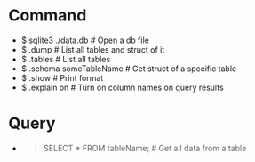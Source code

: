 Command
=====
* $ sqlite3 ./data.db # Open a db file
* $ .dump             # List all tables and struct of it
* $ .tables           # List all tables
* $ .schema someTableName # Get struct of a specific table
* $ .show                    # Print format
* $ .explain on              # Turn on column names on query results

Query
=====
* > SELECT * FROM tableName; # Get all data from a table

